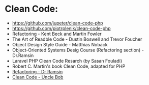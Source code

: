 # Clean Code:
- https://github.com/jupeter/clean-code-php  
- https://github.com/piotrplenik/clean-code-php
- Refactoring - Kent Beck and Martin Fowler  
- The Art of Readble Code - Dustin Boswell and Trevor Foucher  
- Object Design Style Guide - Matthias Noback  
- Object-Oriented Systems Desig Course (Refactoring section) - Dr.Ramsin  
- Laravel PHP Clean Code Resarch (by Sasan Fouladi)  
- Robert C. Martin's book Clean Code, adapted for PHP  
- [Refactoring - Dr Ramsin](http://ocw.sharif.edu/course/id/443/%D8%AF%D8%A7%D9%86%D8%B4%DA%A9%D8%AF%D9%87-%D9%85%D9%87%D9%86%D8%AF%D8%B3%DB%8C-%DA%A9%D8%A7%D9%85%D9%BE%DB%8C%D9%88%D8%AA%D8%B1/%D8%A7%D9%84%DA%AF%D9%88%D9%87%D8%A7-%D8%AF%D8%B1-%D9%85%D9%87%D9%86%D8%AF%D8%B3%DB%8C-%D9%86%D8%B1%D9%85%E2%80%8C%D8%A7%D9%81%D8%B2%D8%A7%D8%B1.html)
- [Clean Code - Uncle Bob](https://www.youtube.com/watch?v=7EmboKQH8lM)
